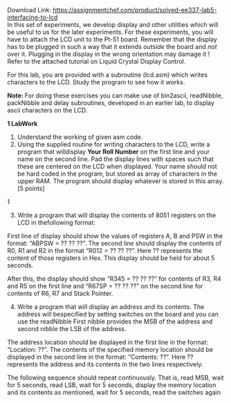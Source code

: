 Download Link: https://assignmentchef.com/product/solved-ee337-lab5-interfacing-to-lcd
<br>
In this set of experiments, we develop display and other utilities which will be useful to us for the later experiments. For these experiments, you will have to attach the LCD unit to the Pt-51 board. Remember that the display has to be plugged in such a way that it extends <em>outside </em>the board and <em>not </em>over it. Plugging in the display in the wrong orientation may damage it ! Refer to the attached tutorial on Liquid Crystal Display Control.

For this lab, you are provided with a subroutine (lcd.asm) which writes characters to the LCD. Study the program to see how it works.

<strong>Note: </strong>For doing these exercises you can make use of bin2ascii, readNibble, packNibble and delay subroutines, developed in an earlier lab, to display ascii characters on the LCD.

<strong>1 LabWork</strong>

<ol>

 <li>Understand the working of given asm code.</li>

 <li>Using the supplied routine for writing characters to the LCD, write a program that willdisplay <strong>Your Roll Number </strong>on the first line and your name on the second line. Pad the display lines with spaces such that these are centered on the LCD when displayed. Your name should not be hard coded in the program, but stored as array of characters in the upper RAM. The program should display whatever is stored in this array.[5 points]</li>

</ol>

1

<ol start="3">

 <li>Write a program that will display the contents of 8051 registers on the LCD in thefollowing format:</li>

</ol>

First line of display should show the values of registers A, B and PSW in the format: “ABPSW = ?? ?? ??”. The second line should display the contents of R0, R1 and R2 in the format “R012 = ?? ?? ??”. Here ?? represents the content of those registers in Hex. This display should be held for about 5 seconds.

After this, the display should show “R345 = ?? ?? ??” for contents of R3, R4 and R5 on the first line and “R67SP = ?? ?? ??” on the second line for contents of R6, R7 and Stack Pointer.

<ol start="4">

 <li>Write a program that will display an address and its contents. The address will bespecified by setting switches on the board and you can use the readNibble First nibble provides the MSB of the address and second nibble the LSB of the address.</li>

</ol>

The address location should be displayed in the first line in the format: “Location: ??”. The contents of the specified memory location should be displayed in the second line in the format: “Contents: ??”. Here ?? represents the address and its contents in the two lines respectively.

The following sequence should repeat continuously. That is, read MSB, wait for 5 seconds, read LSB, wait for 5 seconds, display the memory location and its contents as mentioned, wait for 5 seconds, read the switches again